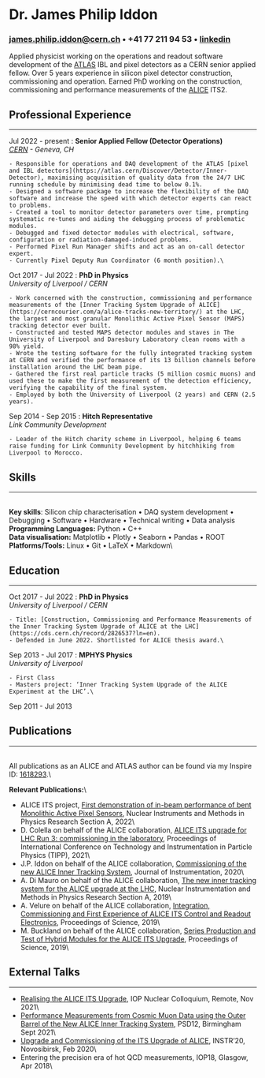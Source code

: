 <base target="_blank">

# Dr. James Philip Iddon
### <james.philip.iddon@cern.ch> • +41 77 211 94 53 • [linkedin](https://www.linkedin.com/in/j-p-iddon)

Applied physicist working on the operations and readout software development of the [ATLAS](https://atlas.cern/) IBL and pixel detectors as a CERN senior applied fellow. Over 5 years experience in silicon pixel detector construction, commissioning and operation. Earned PhD working on the construction, commissioning and performance measurements of the [ALICE](https://alice-collaboration.web.cern.ch/) ITS2.

## Professional Experience

---

Jul 2022 - present
:   **Senior Applied Fellow (Detector Operations)**\
    *[CERN](https://home.cern/) - Geneva, CH*

    - Responsible for operations and DAQ development of the ATLAS [pixel and IBL detectors](https://atlas.cern/Discover/Detector/Inner-Detector), maximising acquisition of quality data from the 24/7 LHC running schedule by minimising dead time to below 0.1%.
    - Designed a software package to increase the flexibility of the DAQ software and increase the speed with which detector experts can react to problems.
    - Created a tool to monitor detector parameters over time, prompting systematic re-tunes and aiding the debugging process of problematic modules.
    - Debugged and fixed detector modules with electrical, software, configuration or radiation-damaged-induced problems.
    - Performed Pixel Run Manager shifts and act as an on-call detector expert.
    - Currently Pixel Deputy Run Coordinator (6 month position).\

Oct 2017 - Jul 2022
:   **PhD in Physics**\
    *University of Liverpool / CERN*

    - Work concerned with the construction, commissioning and performance measurements of the [Inner Tracking System Upgrade of ALICE](https://cerncourier.com/a/alice-tracks-new-territory/) at the LHC, the largest and most granular Monolithic Active Pixel Sensor (MAPS) tracking detector ever built.
    - Constructed and tested MAPS detector modules and staves in The University of Liverpool and Daresbury Laboratory clean rooms with a 98% yield.
    - Wrote the testing software for the fully integrated tracking system at CERN and verified the performance of its 13 billion channels before installation around the LHC beam pipe.
    - Gathered the first real particle tracks (5 million cosmic muons) and used these to make the first measurement of the detection efficiency, verifying the capability of the final system.
    - Employed by both the University of Liverpool (2 years) and CERN (2.5 years).

Sep 2014 - Sep 2015
:   **Hitch Representative**\
    *Link Community Development*

    - Leader of the Hitch charity scheme in Liverpool, helping 6 teams raise funding for Link Community Development by hitchhiking from Liverpool to Morocco.

## Skills

---

\
**Key skills**: Silicon chip characterisation • DAQ system development • Debugging • Software • Hardware • Technical writing • Data analysis\
**Programming Languages:** Python • C++\
**Data visualisation:** Matplotlib • Plotly • Seaborn • Pandas • ROOT\
**Platforms/Tools:** Linux • Git • LaTeX • Markdown\

## Education

---

Oct 2017 - Jul 2022
:   **PhD in Physics**\
    *University of Liverpool / CERN*

    - Title: [Construction, Commissioning and Performance Measurements of the Inner Tracking System Upgrade of ALICE at the LHC](https://cds.cern.ch/record/2826537?ln=en).
    - Defended in June 2022. Shortlisted for ALICE thesis award.\

<div style="page-break-after: always;"></div>

Sep 2013 - Jul 2017
:   **MPHYS Physics**\
    *University of Liverpool*

    - First Class
    - Masters project: ‘Inner Tracking System Upgrade of the ALICE Experiment at the LHC’.\

Sep 2011 - Jul 2013


## Publications

---

\
All publications as an ALICE and ATLAS author can be found via my Inspire ID: [1618293](https://inspirehep.net/authors/1618293).\

**Relevant Publications:**\

- ALICE ITS project, [First demonstration of in-beam performance of bent Monolithic Active Pixel Sensors](https://www.sciencedirect.com/science/article/abs/pii/S0168900221011098), Nuclear Instruments and Methods in Physics Research Section A, 2022\
- D. Colella on behalf of the ALICE collaboration, [ALICE ITS upgrade for LHC Run 3: commissioning in the laboratory](https://iopscience.iop.org/article/10.1088/1742-6596/2374/1/012058), Proceedings of International Conference on Technology and Instrumentation in Particle Physics (TIPP), 2021\
- J.P. Iddon on behalf of the ALICE collaboration, [Commissioning of the new ALICE Inner Tracking System](https://iopscience.iop.org/article/10.1088/1748-0221/15/08/C08009), Journal of Instrumentation, 2020\
- A. Di Mauro on behalf of the ALICE collaboration, [The new inner tracking system for the ALICE upgrade at the LHC](https://www.sciencedirect.com/science/article/abs/pii/S0168900218313615), Nuclear Instrumentation and Methods in Physics Research Section A, 2019\
- A. Velure on behalf of the ALICE collaboration, [Integration, Commissioning and First Experience of ALICE ITS Control and Readout Electronics](https://pos.sissa.it/370/113/), Proceedings of Science, 2019\
- M. Buckland on behalf of the ALICE collaboration, [Series Production and Test of Hybrid Modules for the ALICE ITS Upgrade](https://pos.sissa.it/373/063), Proceedings of Science, 2019\

## External Talks

---

- [Realising the ALICE ITS Upgrade](https://stream.liv.ac.uk/7879c2pq), IOP Nuclear Colloquium, Remote, Nov 2021\
- [Performance Measurements from Cosmic Muon Data using the Outer Barrel of the New ALICE Inner Tracking System](https://indico.cern.ch/event/797047/contributions/4455930/attachments/2311217/3933182/jpi_psd_v2.pdf), PSD12, Birmingham Sept 2021\
- [Upgrade and Commissioning of the ITS Upgrade of ALICE](https://indico.inp.nsk.su/event/20/contributions/811/attachments/560/645/JPI_INSTR.pdf), INSTR’20, Novosibirsk, Feb 2020\
- Entering the precision era of hot QCD measurements, IOP18, Glasgow, Apr 2018\